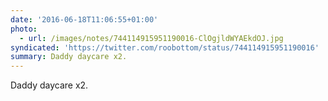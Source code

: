 ```yaml
---
date: '2016-06-18T11:06:55+01:00'
photo:
  - url: /images/notes/744114915951190016-ClOgjldWYAEkdOJ.jpg
syndicated: 'https://twitter.com/roobottom/status/744114915951190016'
summary: Daddy daycare x2.
---
```

Daddy daycare x2. 
